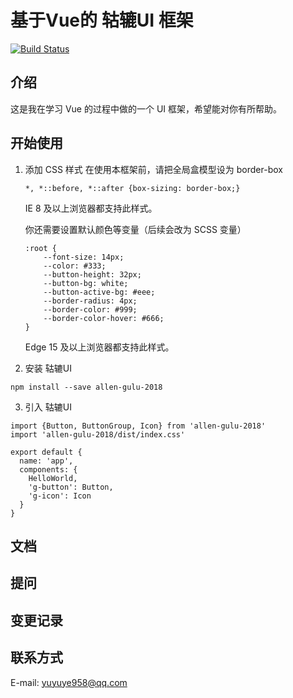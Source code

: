 # 基于Vue的 轱辘UI 框架

[![Build Status](https://www.travis-ci.org/yuyuye958/GuLu-UI.svg?branch=master)](https://www.travis-ci.org/yuyuye958/GuLu-UI)

## 介绍
这是我在学习 Vue 的过程中做的一个 UI 框架，希望能对你有所帮助。

## 开始使用

1. 添加 CSS 样式
    在使用本框架前，请把全局盒模型设为 border-box
    ```
    *, *::before, *::after {box-sizing: border-box;}
    ```
    IE 8 及以上浏览器都支持此样式。

    你还需要设置默认颜色等变量（后续会改为 SCSS 变量）
    ```
    :root {
        --font-size: 14px;
        --color: #333;
        --button-height: 32px;
        --button-bg: white;
        --button-active-bg: #eee;
        --border-radius: 4px;
        --border-color: #999;
        --border-color-hover: #666;
    }
    ```
    Edge 15 及以上浏览器都支持此样式。

2. 安装 轱辘UI
```
npm install --save allen-gulu-2018
```

3. 引入 轱辘UI
```
import {Button, ButtonGroup, Icon} from 'allen-gulu-2018'
import 'allen-gulu-2018/dist/index.css'

export default {
  name: 'app',
  components: {
    HelloWorld,
    'g-button': Button,
    'g-icon': Icon
  }
}
```

## 文档

## 提问

## 变更记录

## 联系方式
E-mail: yuyuye958@qq.com
